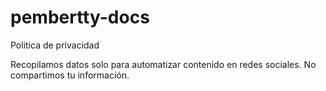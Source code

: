# pembertty-docs
Politica de privacidad

Recopilamos datos solo para automatizar contenido en redes sociales. No compartimos tu información.
